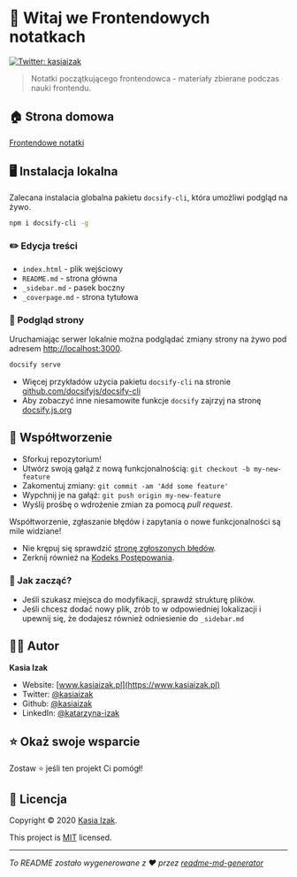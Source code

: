# 👋 Witaj we Frontendowych notatkach
<!-- markdownlint-disable MD013 -->
[![Twitter: kasiaizak](https://img.shields.io/twitter/follow/kasiaizak.svg?style=social)](https://twitter.com/kasiaizak)

> Notatki początkującego frontendowca - materiały zbierane podczas nauki frontendu.

## 🏠 Strona domowa

[Frontendowe notatki](http://dev.kasiaizak.pl/#/podstawy.md)

## 🖥️ Instalacja lokalna

Zalecana instalacia globalna pakietu `docsify-cli`, która umożliwi podgląd na żywo.

```bash
npm i docsify-cli -g
```

### ✏️ Edycja treści

- `index.html` - plik wejściowy
- `README.md` - strona główna
- `_sidebar.md` - pasek boczny
- `_coverpage.md` - strona tytułowa

### 🧐 Podgląd strony

Uruchamiając serwer lokalnie można podglądać zmiany strony na żywo pod adresem
<http://localhost:3000>.

```bash
docsify serve
```

- Więcej przykładów użycia pakietu `docsify-cli` na stronie
[github.com/docsifyjs/docsify-cli](https://github.com/docsifyjs/docsify-cli)
- Aby zobaczyć inne niesamowite funkcje `docsify` zajrzyj na stronę
[docsify.js.org](https://docsify.js.org/)

## 🤝 Współtworzenie

- Sforkuj repozytorium!
- Utwórz swoją gałąź z nową funkcjonalnością: `git checkout -b my-new-feature`
- Zakomentuj zmiany: `git commit -am 'Add some feature'`
- Wypchnij je na gałąź: `git push origin my-new-feature`
- Wyślij prośbę o wdrożenie zmian za pomocą *pull request*.

Współtworzenie, zgłaszanie błędów i zapytania o nowe funkcjonalności są mile
widziane!

- Nie krępuj się sprawdzić
[stronę zgłoszonych błędów](https://github.com/kasiaizak/notatki/issues).
- Zerknij również na
[Kodeks Postępowania](https://github.com/kasiaizak/notatki/blob/master/WSPOLTWORZENIE.md).

### 🤔 Jak zacząć?

- Jeśli szukasz miejsca do modyfikacji, sprawdź strukturę plików.
- Jeśli chcesz dodać nowy plik, zrób to w odpowiedniej lokalizacji i upewnij
się, że dodajesz również odniesienie do `_sidebar.md`

## 👩‍💻 Autor

**Kasia Izak**

- Website: [www.kasiaizak.pl](https://www.kasiaizak.pl)
- Twitter: [@kasiaizak](https://twitter.com/kasiaizak)
- Github: [@kasiaizak](https://github.com/kasiaizak)
- LinkedIn: [@katarzyna-izak](https://linkedin.com/in/katarzyna-izak)

## ⭐️ Okaż swoje wsparcie

Zostaw ⭐️ jeśli ten projekt Ci pomógł!

## 📝 Licencja

Copyright © 2020 [Kasia Izak](https://github.com/kasiaizak).

This project is [MIT](../LICENSE.md) licensed.

***
_To README zostało wygenerowane z ❤️ przez
[readme-md-generator](https://github.com/kefranabg/readme-md-generator)_
